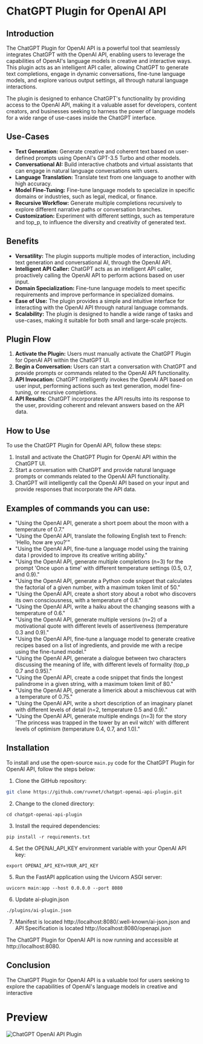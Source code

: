 # ChatGPT Plugin for OpenAI API

## Introduction

The ChatGPT Plugin for OpenAI API is a powerful tool that seamlessly integrates ChatGPT with the OpenAI API, enabling users to leverage the capabilities of OpenAI's language models in creative and interactive ways. This plugin acts as an intelligent API caller, allowing ChatGPT to generate text completions, engage in dynamic conversations, fine-tune language models, and explore various output settings, all through natural language interactions.

The plugin is designed to enhance ChatGPT's functionality by providing access to the OpenAI API, making it a valuable asset for developers, content creators, and businesses seeking to harness the power of language models for a wide range of use-cases inside the ChatGPT interface.
## Use-Cases

- **Text Generation:** Generate creative and coherent text based on user-defined prompts using OpenAI's GPT-3.5 Turbo and other models.
- **Conversational AI:** Build interactive chatbots and virtual assistants that can engage in natural language conversations with users.
- **Language Translation:** Translate text from one language to another with high accuracy.
- **Model Fine-Tuning:** Fine-tune language models to specialize in specific domains or industries, such as legal, medical, or finance.
- **Recursive Workflow:** Generate multiple completions recursively to explore different narrative paths or conversation branches.
- **Customization:** Experiment with different settings, such as temperature and top_p, to influence the diversity and creativity of generated text.

## Benefits

- **Versatility:** The plugin supports multiple modes of interaction, including text generation and conversational AI, through the OpenAI API.
- **Intelligent API Caller:** ChatGPT acts as an intelligent API caller, proactively calling the OpenAI API to perform actions based on user input.
- **Domain Specialization:** Fine-tune language models to meet specific requirements and improve performance in specialized domains.
- **Ease of Use:** The plugin provides a simple and intuitive interface for interacting with the OpenAI API through natural language commands.
- **Scalability:** The plugin is designed to handle a wide range of tasks and use-cases, making it suitable for both small and large-scale projects.

## Plugin Flow

1. **Activate the Plugin:** Users must manually activate the ChatGPT Plugin for OpenAI API within the ChatGPT UI.
2. **Begin a Conversation:** Users can start a conversation with ChatGPT and provide prompts or commands related to the OpenAI API functionality.
3. **API Invocation:** ChatGPT intelligently invokes the OpenAI API based on user input, performing actions such as text generation, model fine-tuning, or recursive completions.
4. **API Results:** ChatGPT incorporates the API results into its response to the user, providing coherent and relevant answers based on the API data.

## How to Use

To use the ChatGPT Plugin for OpenAI API, follow these steps:

1. Install and activate the ChatGPT Plugin for OpenAI API within the ChatGPT UI.
2. Start a conversation with ChatGPT and provide natural language prompts or commands related to the OpenAI API functionality.
3. ChatGPT will intelligently call the OpenAI API based on your input and provide responses that incorporate the API data.

## Examples of commands you can use:

- "Using the OpenAI API, generate a short poem about the moon with a temperature of 0.7."
- "Using the OpenAI API, translate the following English text to French: 'Hello, how are you?'" 
- "Using the OpenAI API, fine-tune a language model using the training data I provided to improve its creative writing ability."
- "Using the OpenAI API, generate multiple completions (n=3) for the prompt 'Once upon a time' with different temperature settings (0.5, 0.7, and 0.9)."
- "Using the OpenAI API, generate a Python code snippet that calculates the factorial of a given number, with a maximum token limit of 50."
- "Using the OpenAI API, create a short story about a robot who discovers its own consciousness, with a temperature of 0.8."
- "Using the OpenAI API, write a haiku about the changing seasons with a temperature of 0.6."
- "Using the OpenAI API, generate multiple versions (n=2) of a motivational quote with different levels of assertiveness (temperature 0.3 and 0.9)."
- "Using the OpenAI API, fine-tune a language model to generate creative recipes based on a list of ingredients, and provide me with a recipe using the fine-tuned model."
- "Using the OpenAI API, generate a dialogue between two characters discussing the meaning of life, with different levels of formality (top_p 0.7 and 0.95)."
- "Using the OpenAI API, create a code snippet that finds the longest palindrome in a given string, with a maximum token limit of 80."
- "Using the OpenAI API, generate a limerick about a mischievous cat with a temperature of 0.75."
- "Using the OpenAI API, write a short description of an imaginary planet with different levels of detail (n=2, temperature 0.5 and 0.9)."
- "Using the OpenAI API, generate multiple endings (n=3) for the story 'The princess was trapped in the tower by an evil witch' with different levels of optimism (temperature 0.4, 0.7, and 1.0)."

## Installation

To install and use the open-source `main.py` code for the ChatGPT Plugin for OpenAI API, follow the steps below:

1. Clone the GitHub repository:
```bash
git clone https://github.com/ruvnet/chatgpt-openai-api-plugin.git
```
2. Change to the cloned directory:
```
cd chatgpt-openai-api-plugin
```
3. Install the required dependencies:
```
pip install -r requirements.txt
```
4. Set the OPENAI_API_KEY environment variable with your OpenAI API key:
```
export OPENAI_API_KEY=YOUR_API_KEY
```
5. Run the FastAPI application using the Uvicorn ASGI server:
```
uvicorn main:app --host 0.0.0.0 --port 8080
```
6. Update ai-plugin.json
```
./plugins/ai-plugin.json
```
7. Manifest is located http://localhost:8080/.well-known/ai-json.json and API Specification is located http://localhost:8080/openapi.json 

The ChatGPT Plugin for OpenAI API is now running and accessible at http://localhost:8080.

## Conclusion

The ChatGPT Plugin for OpenAI API is a valuable tool for users seeking to explore the capabilities of OpenAI's language models in creative and interactive

# Preview
![ChatGPT OpenAI API Plugin](https://github.com/ruvnet/chatgpt-openai-api-plugin/blob/main/chatgpt-openai-api-plugin.png?raw=true)

